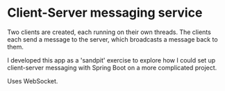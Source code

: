 # Client-Server messaging service

Two clients are created, each running on their own threads. The clients each send a message to the server, which
broadcasts a message back to them.

I developed this app as a 'sandpit' exercise to explore how I could set up client-server messaging with Spring Boot on a
more complicated project. 

Uses WebSocket.
